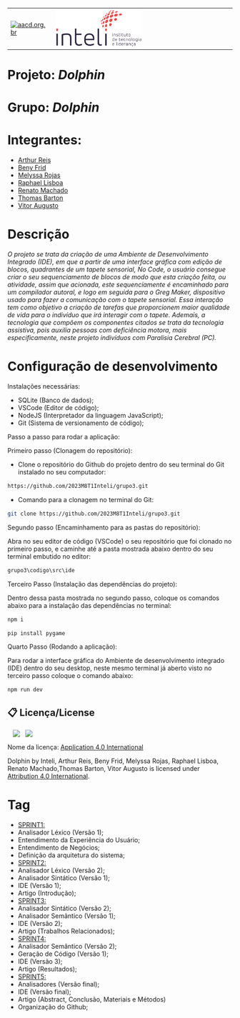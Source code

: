 <table>
<tr>
<td>
<a href= "https://aacd.org.br/"><img src="https://aacd.org.br/wp-content/uploads/2019/10/logo-footer.jpg" alt="aacd.org.br" border="0" width="60%"></a>
</td>
<td><a href= "https://www.inteli.edu.br/"><img src="./inteli-logo.png" alt="Inteli - Instituto de Tecnologia e Liderança" border="0" width="50%"></a>
</td>
</tr>
</table>

# Projeto: *Dolphin*

# Grupo: *Dolphin*

# Integrantes:

* [Arthur Reis](https://www.linkedin.com/in/arthureis03/)
* [Beny Frid](https://www.linkedin.com/in/beny-frid/)
* [Melyssa Rojas](https://www.linkedin.com/in/melyssa-rojas-221610204/)
* [Raphael Lisboa](https://www.linkedin.com/in/raphael-lisboa/)
* [Renato Machado](https://www.linkedin.com/in/renatosilvamachado/)
* [Thomas Barton](https://www.linkedin.com/in/thomasbartonlink/)
* [Vitor Augusto](https://www.linkedin.com/in/vitoraugustobarros/)

# Descrição

*O projeto se trata da criação de uma Ambiente de Desenvolvimento Integrado (IDE), em que a partir de uma interface gráfica com edição de blocos, quadrantes de um tapete sensorial, No Code, o usuário consegue criar o seu sequenciamento de blocos de modo que esta criaçõo feita, ou atividade, assim que acionada, este sequenciamente é encaminhado para um compilador autoral, e logo em seguida para o Greg Maker, dispositivo usado para fazer a comunicação com o tapete sensorial. Essa interação tem como objetivo a criação de tarefas que proporcionem maior qualidade de vida para o indivíduo que irá interagir com o tapete. Ademais, a tecnologia que compôem os componentes citados se trata da tecnologia assistiva, pois auxilia pessoas com deficiência motora, mais especificamente, neste projeto indivíduos com Paralisia Cerebral (PC).*

# Configuração de desenvolvimento

Instalações necessárias:

* SQLite (Banco de dados);
* VSCode (Editor de código);
* NodeJS (Interpretador da linguagem JavaScript);
* Git (Sistema de versionamento de código);

Passo a passo para rodar a aplicação:

Primeiro passo (Clonagem do repositório): 

- Clone o repositório do Github do projeto dentro do seu terminal do Git instalado no seu computador:

```bash
https://github.com/2023M8T1Inteli/grupo3.git
```

- Comando para a clonagem no terminal do Git:

```bash
git clone https://github.com/2023M8T1Inteli/grupo3.git
```

Segundo passo (Encaminhamento para as pastas do repositório):

Abra no seu editor de código (VSCode) o seu repositório que foi clonado no primeiro passo, e caminhe até a pasta mostrada abaixo dentro do seu terminal embutido no editor:

```bash
grupo3\codigo\src\ide
```

Terceiro Passo (Instalação das dependências do projeto):

Dentro dessa pasta mostrada no segundo passo, coloque os comandos abaixo para a instalação das dependências no terminal:

```bash
npm i
```

```
pip install pygame
```

Quarto Passo (Rodando a aplicação):

Para rodar a interface gráfica do Ambiente de desenvolvimento integrado (IDE) dentro do seu desktop, neste mesmo terminal já aberto visto no terceiro passo coloque o comando abaixo:

```bash
npm run dev
```

## 📋 Licença/License

<img style="height:88px!important;margin-left:12px;vertical-align:text-bottom;" src="https://mirrors.creativecommons.org/presskit/icons/cc.svg?ref=chooser-v1"><img style="height:88px!important;margin-left:12px;vertical-align:text-bottom;" src="https://mirrors.creativecommons.org/presskit/icons/by.svg?ref=chooser-v1"><p xmlns:cc="http://creativecommons.org/ns#" xmlns:dct="http://purl.org/dc/terms/">

Nome da licença:
[Application 4.0 International](https://creativecommons.org/licenses/by/4.0/?ref=chooser-v1)

<a property="dct:title" rel="cc:attributionURL">Dolphin</a> by <a rel="cc:attributionURL dct:creator" property="cc:attributionName">Inteli, Arthur Reis, Beny Frid, Melyssa Rojas, Raphael Lisboa, Renato Machado,Thomas Barton, Vitor Augusto</a> is licensed under <a href="https://creativecommons.org/licenses/by/4.0/?ref=chooser-v1" rel="license noopener noreferrer" style="display:inline-block;">Attribution 4.0 International</a>.</p>

# Tag 

* [SPRINT1:](https://github.com/2023M8T1Inteli/grupo3/releases/tag/SPRINT1)
* Analisador Léxico (Versão 1);
* Entendimento da Experiência do Usuário;
* Entendimento de Negócios;
* Definição da arquitetura do sistema;
* [SPRINT2:](https://github.com/2023M8T1Inteli/grupo3/releases/tag/SPRINT2)
*  Analisador Léxico (Versão 2);
*  Analisador Sintático (Versão 1);
*  IDE (Versão 1);
*  Artigo (Introdução);
* [SPRINT3:](https://github.com/2023M8T1Inteli/grupo3/releases/tag/SPRINT3)
*  Analisador Sintático (Versão 2);
*  Analisador Semântico (Versão 1);
*  IDE (Versão 2);
*  Artigo (Trabalhos Relacionados);
* [SPRINT4:](https://github.com/2023M8T1Inteli/grupo3/releases/tag/SPRINT4) 
* Analisador Semântico (Versão 2);
* Geração de Código (Versão 1);
* IDE (Versão 3);
* Artigo (Resultados);
* [SPRINT5:]()
*  Analisadores (Versão final);
*  IDE (Versão final);
*  Artigo (Abstract, Conclusão, Materiais e Métodos)
*  Organização do Github;
